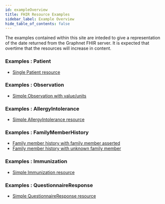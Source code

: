 ```yaml
---
id: exampleOverview
title: FHIR Resource Examples
sidebar_label: Example Overview
hide_table_of_contents: false
---
```


The examples contained within this site are inteded to give a representation of the date returned from the Graphnet FHIR server.
It is expected that overtime that the resources will increase in content.

### Examples : Patient

- [Single Patient resource](examplePatient)

### Examples : Observation

- [Simple Observation with value/units](exampleObservation-1)

### Examples : AllergyIntolerance

- [Simple AllergyIntolerance resource](exampleAllergy-1)

### Examples : FamilyMemberHistory

- [Family member history with family member asserted](fmh-1)
- [Family member history with unknown family member](fmh-2)

### Examples : Immunization

- [Simple Immunization resource](exampleImmunization-1)

### Examples : QuestionnaireResponse

- [Simple QuestionnaireResponse resource](exampleQuestionnaireResponse-1)
